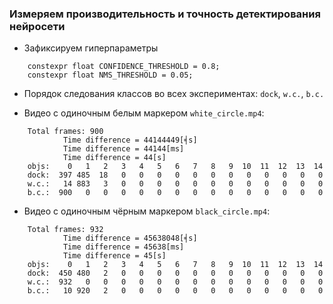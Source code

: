 ### Измеряем производительность и точность детектирования нейросети

- Зафиксируем гиперпараметры
```
	constexpr float CONFIDENCE_THRESHOLD = 0.8;
	constexpr float NMS_THRESHOLD = 0.05;
```
- Порядок следования классов во всех экспериментах: `dock`, `w.c.`, `b.c.`

- Видео с одиночным белым маркером `white_circle.mp4`:


```
	Total frames: 900
			Time difference = 44144449[╡s]
			Time difference = 44144[ms]
			Time difference = 44[s]
	objs:    0   1   2   3   4   5   6   7   8   9  10  11  12  13  14
	dock:  397 485  18   0   0   0   0   0   0   0   0   0   0   0   0
	w.c.:   14 883   3   0   0   0   0   0   0   0   0   0   0   0   0
	b.c.:  900   0   0   0   0   0   0   0   0   0   0   0   0   0   0
```


- Видео с одиночным чёрным маркером `black_circle.mp4`:

```
	Total frames: 932
			Time difference = 45638048[╡s]
			Time difference = 45638[ms]
			Time difference = 45[s]
	objs:    0   1   2   3   4   5   6   7   8   9  10  11  12  13  14
	dock:  450 480   2   0   0   0   0   0   0   0   0   0   0   0   0
	w.c.:  932   0   0   0   0   0   0   0   0   0   0   0   0   0   0
	b.c.:   10 920   2   0   0   0   0   0   0   0   0   0   0   0   0
```

